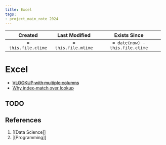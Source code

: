 ```yaml
---
title: Excel
tags:
- project_main_note 2024
---
```

|       Created       |    Last Modified    |          Exists Since           |
| :-----------------: | :-----------------: | :-----------------------------: |
| `= this.file.ctime` | `= this.file.mtime` | `= date(now) - this.file.ctime` |

# Excel

- ~~[VLOOKUP with multiple columns](https://www.youtube.com/watch?v=70rKo3USOSw&embeds_referring_euri=https%3A%2F%2Fwww.google.com%2F&source_ve_path=Mjg2NjY)~~
- [Why index-match over lookup](https://www.youtube.com/watch?v=fqw5eoANGLo)

## TODO

## References
1. [[Data Science]]
2. [[Programming]]
